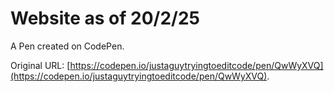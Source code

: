 # Website as of 20/2/25

A Pen created on CodePen.

Original URL: [https://codepen.io/justaguytryingtoeditcode/pen/QwWyXVQ](https://codepen.io/justaguytryingtoeditcode/pen/QwWyXVQ).


